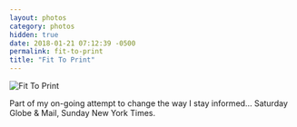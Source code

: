 ```yaml
---
layout: photos
category: photos
hidden: true
date: 2018-01-21 07:12:39 -0500
permalink: fit-to-print
title: "Fit To Print"
---
```


![Fit To Print](http://jonkit.ca/cdn/photos/2018-01-21-fit-to-print.jpeg)

Part of my on-going attempt to change the way I stay informed... Saturday Globe & Mail, Sunday New York Times. 